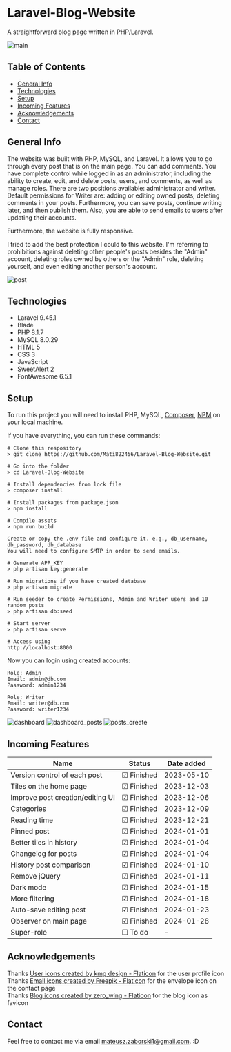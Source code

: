 # Laravel-Blog-Website

A straightforward blog page written in PHP/Laravel.

![main](https://github.com/Mati822456/Laravel-Blog-Website/assets/103435077/5a197c23-7ff0-4726-8361-52b06235350f)

## Table of Contents

-   [General Info](#general-info)
-   [Technologies](#technologies)
-   [Setup](#setup)
-   [Incoming Features](#incoming-features)
-   [Acknowledgements](#acknowledgements)
-   [Contact](#contact)

## General Info

The website was built with PHP, MySQL, and Laravel. It allows you to go through every post that is on the main page. You can add comments. You have complete control while logged in as an administrator, including the ability to create, edit, and delete posts, users, and comments, as well as manage roles. There are two positions available: administrator and writer. Default permissions for Writer are: adding or editing owned posts; deleting comments in your posts. Furthermore, you can save posts, continue writing later, and then publish them. Also, you are able to send emails to users after updating their accounts.

Furthermore, the website is fully responsive.

I tried to add the best protection I could to this website. I'm referring to prohibitions against deleting other people's posts besides the "Admin" account, deleting roles owned by others or the "Admin" role, deleting yourself, and even editing another person's account.

![post](https://github.com/Mati822456/Laravel-Blog-Website/assets/103435077/009bd73d-e7b1-4504-af2b-8ece5a1f7b4a)

## Technologies

-   Laravel 9.45.1
-   Blade
-   PHP 8.1.7
-   MySQL 8.0.29
-   HTML 5
-   CSS 3
-   JavaScript
-   SweetAlert 2
-   FontAwesome 6.5.1

## Setup

To run this project you will need to install PHP, MySQL, [Composer](https://getcomposer.org/download/), [NPM](https://www.npmjs.com/package/npm) on your local machine.

If you have everything, you can run these commands:

```
# Clone this respository
> git clone https://github.com/Mati822456/Laravel-Blog-Website.git

# Go into the folder
> cd Laravel-Blog-Website

# Install dependencies from lock file
> composer install

# Install packages from package.json
> npm install

# Compile assets
> npm run build
```

`Create or copy the .env file and configure it. e.g., db_username, db_password, db_database`
</br>
`You will need to configure SMTP in order to send emails.`

```
# Generate APP_KEY
> php artisan key:generate

# Run migrations if you have created database
> php artisan migrate

# Run seeder to create Permissions, Admin and Writer users and 10 random posts
> php artisan db:seed

# Start server
> php artisan serve

# Access using
http://localhost:8000
```

Now you can login using created accounts:

```
Role: Admin
Email: admin@db.com
Password: admin1234

Role: Writer
Email: writer@db.com
Password: writer1234
```

![dashboard](https://github.com/Mati822456/Laravel-Blog-Website/assets/103435077/c3d756c1-fda3-4a91-93a6-102acbc32103)
![dashboard_posts](https://github.com/Mati822456/Laravel-Blog-Website/assets/103435077/e434b5ad-4dc4-43f4-a4d9-fd9b1fb53d67)
![posts_create](https://github.com/Mati822456/Laravel-Blog-Website/assets/103435077/77146227-071b-4385-9634-df5a676ded5a)

## Incoming Features

| Name                             | Status               | Date added |
|----------------------------------|----------------------|------------|
| Version control of each post     | &#9745; Finished     | 2023-05-10 |
| Tiles on the home page           | &#9745; Finished     | 2023-12-03 |
| Improve post creation/editing UI | &#9745; Finished     | 2023-12-06 |
| Categories                       | &#9745; Finished     | 2023-12-09 |
| Reading time                     | &#9745; Finished     | 2023-12-21 |
| Pinned post                      | &#9745; Finished     | 2024-01-01 |
| Better tiles in history          | &#9745; Finished     | 2024-01-04 |
| Changelog for posts              | &#9745; Finished     | 2024-01-04 |
| History post comparison          | &#9745; Finished     | 2024-01-10 |
| Remove jQuery                    | &#9745; Finished     | 2024-01-11 |
| Dark mode                        | &#9745; Finished     | 2024-01-15 |
| More filtering                   | &#9745; Finished     | 2024-01-18 |
| Auto-save editing post           | &#9745; Finished     | 2024-01-23 |
| Observer on main page            | &#9745; Finished     | 2024-01-28 |
| Super-role                       | &#9744; To do        | -          |

## Acknowledgements

Thanks <a href="https://www.flaticon.com/free-icons/user" title="user icons">User icons created by kmg design - Flaticon</a> for the user profile icon</br>
Thanks <a href="https://www.flaticon.com/free-icons/email" title="email icons">Email icons created by Freepik - Flaticon</a> for the envelope icon on the contact page</br>
Thanks <a href="https://www.flaticon.com/free-icons/blog" title="blog icons">Blog icons created by zero_wing - Flaticon</a> for the blog icon as favicon</br>

## Contact

Feel free to contact me via email mateusz.zaborski1@gmail.com. :D

